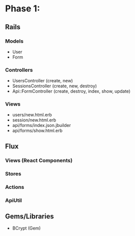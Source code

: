 # Phase 1:

## Rails
### Models
* User
* Form

### Controllers
* UsersController (create, new)
* SessionsController (create, new, destroy)
* Api::FormController (create, destroy, index, show, update)

### Views
* users/new.html.erb
* session/new.html.erb
* api/forms/index.json.jbuilder
* api/forms/show.html.erb

## Flux
### Views (React Components)

### Stores

### Actions

### ApiUtil

## Gems/Libraries
* BCrypt (Gem)
